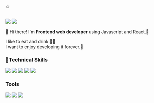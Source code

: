 ☺
</br>
</br>


<a href="psoyeongg@gmail.com"><img src="https://img.shields.io/badge/psoyeongg@gmail.com-ea4536?style=flat-square&logo=Gmail&logoColor=white"/></a> <a href="https://www.instagram.com/_smile_bread/?hl=ko"><img src="https://img.shields.io/badge/@__smile__bread-db436e?style=flat-square&logo=Instagram&logoColor=white"/></a>

👋 Hi there! I'm <b>Frontend web developer</b> using Javascript and React.💙

I like to eat and drink.🍖🍻 </br>
I want to enjoy developing it forever.💓 


### 💪Technical Skills
<img src="https://img.shields.io/badge/Javascript-de9d27?style=flat-square&logo=Javascript&logoColor=white"/> <img src="https://img.shields.io/badge/TypeScript-5998d5?style=flat-square&logo=TypeScript&logoColor=white"/> <img src="https://img.shields.io/badge/React-17b6e7?style=flat-square&logo=React&logoColor=white"/> <img src="https://img.shields.io/badge/Next.js-000000?style=flat-square&logo=Next.js&logoColor=white"/> <img src="https://img.shields.io/badge/tailwindcss-1ea1bb?style=flat-square&logo=tailwindcsss&logoColor=white"/>

### Tools
<img src="https://img.shields.io/badge/IntelliJ-black?style=flat-square&logo=IntelliJ IDEA&logoColor=white"/> <img src="https://img.shields.io/badge/Visual Studio Code-2588cf?style=flat-square&logo=Visual Studio Code&logoColor=white"/> <img src="https://img.shields.io/badge/Git-e84e31?style=flat-square&logo=Git&logoColor=white"/>


<!--
**psoyeongg/psoyeongg** is a ✨ _special_ ✨ repository because its `README.md` (this file) appears on your GitHub profile.

Here are some ideas to get you started:

- 🔭 I’m currently working on ...
- 🌱 I’m currently learning ...
- 👯 I’m looking to collaborate on ...
- 🤔 I’m looking for help with ...
- 💬 Ask me about ...
- 📫 How to reach me: ...
- 😄 Pronouns: ...
- ⚡ Fun fact: ...
-->
